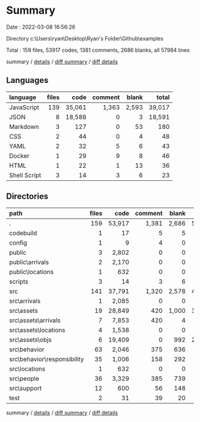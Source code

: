 # Summary

Date : 2022-03-08 16:56:26

Directory c:\Users\ryan\Desktop\Ryan's Folder\Github\examples

Total : 159 files,  53917 codes, 1381 comments, 2686 blanks, all 57984 lines

summary / [details](details.md) / [diff summary](diff.md) / [diff details](diff-details.md)

## Languages
| language | files | code | comment | blank | total |
| :--- | ---: | ---: | ---: | ---: | ---: |
| JavaScript | 139 | 35,061 | 1,363 | 2,593 | 39,017 |
| JSON | 8 | 18,588 | 0 | 3 | 18,591 |
| Markdown | 3 | 127 | 0 | 53 | 180 |
| CSS | 2 | 44 | 0 | 4 | 48 |
| YAML | 2 | 32 | 5 | 6 | 43 |
| Docker | 1 | 29 | 9 | 8 | 46 |
| HTML | 1 | 22 | 1 | 13 | 36 |
| Shell Script | 3 | 14 | 3 | 6 | 23 |

## Directories
| path | files | code | comment | blank | total |
| :--- | ---: | ---: | ---: | ---: | ---: |
| . | 159 | 53,917 | 1,381 | 2,686 | 57,984 |
| codebuild | 1 | 17 | 5 | 5 | 27 |
| config | 1 | 9 | 4 | 0 | 13 |
| public | 3 | 2,802 | 0 | 0 | 2,802 |
| public\arrivals | 2 | 2,170 | 0 | 0 | 2,170 |
| public\locations | 1 | 632 | 0 | 0 | 632 |
| scripts | 3 | 14 | 3 | 6 | 23 |
| src | 141 | 37,791 | 1,320 | 2,578 | 41,689 |
| src\arrivals | 1 | 2,085 | 0 | 0 | 2,085 |
| src\assets | 19 | 28,849 | 420 | 1,000 | 30,269 |
| src\assets\arrivals | 7 | 7,853 | 420 | 4 | 8,277 |
| src\assets\locations | 4 | 1,538 | 0 | 0 | 1,538 |
| src\assets\objs | 6 | 19,409 | 0 | 992 | 20,401 |
| src\behavior | 63 | 2,046 | 375 | 636 | 3,057 |
| src\behavior\responsibility | 35 | 1,006 | 158 | 292 | 1,456 |
| src\locations | 1 | 632 | 0 | 0 | 632 |
| src\people | 36 | 3,329 | 385 | 739 | 4,453 |
| src\support | 12 | 600 | 56 | 148 | 804 |
| test | 2 | 31 | 39 | 20 | 90 |

summary / [details](details.md) / [diff summary](diff.md) / [diff details](diff-details.md)